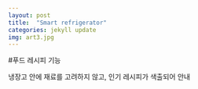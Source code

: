 ```yaml
---
layout: post
title:  "Smart refrigerator"
categories: jekyll update
img: art3.jpg
---
```


#푸드 레시피 기능  

냉장고 안에 재료를 고려하지 않고, 인기 레시피가 색출되어 안내

